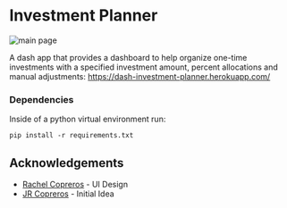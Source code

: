 # Investment Planner

![main page](https://github.com/RCopJr/investment-planner-dash/blob/readme-updates/images/main_page.png?raw=true)

A dash app that provides a dashboard to help organize one-time investments with a specified investment amount, percent allocations and manual adjustments: https://dash-investment-planner.herokuapp.com/

### Dependencies

Inside of a python virtual environment run:

```
pip install -r requirements.txt
```

## Acknowledgements

- [Rachel Copreros](https://www.linkedin.com/in/rachel-joy-copreros-747b79219/) - UI Design
- [JR Copreros](https://www.linkedin.com/in/jrcopreros/) - Initial Idea
